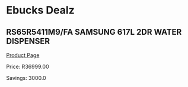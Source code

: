 
# Ebucks Dealz
## RS65R5411M9/FA SAMSUNG 617L 2DR WATER DISPENSER
[Product Page](https://www.ebucks.com/web/shop/productSelected.do?prodId=1094253601&catId=704986856)

Price: R36999.00

Savings: 3000.0


	